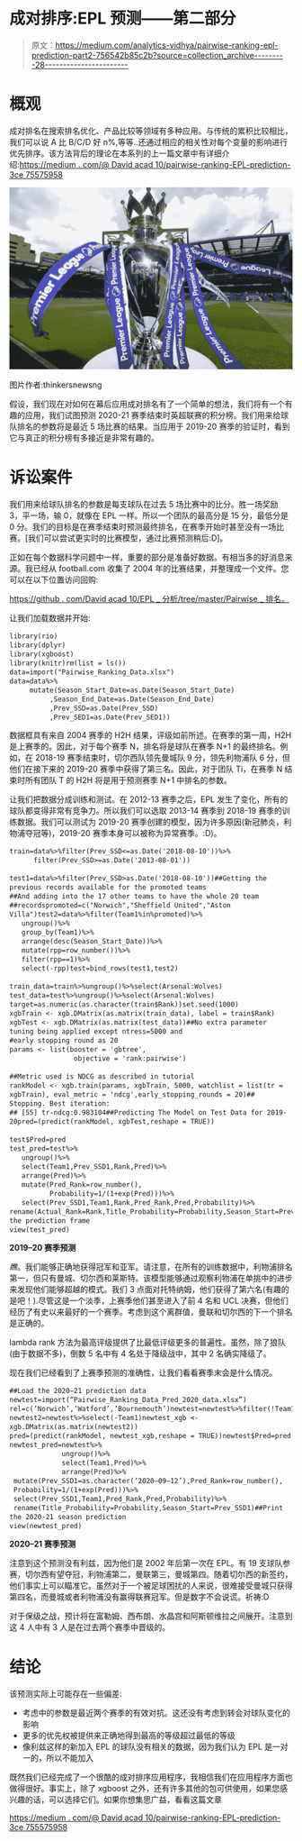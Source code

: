 # 成对排序:EPL 预测——第二部分

> 原文：<https://medium.com/analytics-vidhya/pairwise-ranking-epl-prediction-part2-756542b85c2b?source=collection_archive---------28----------------------->

# 概观

成对排名在搜索排名优化、产品比较等领域有多种应用。与传统的累积比较相比，我们可以说 A 比 B/C/D 好 n%,等等..还通过相应的相关性对每个变量的影响进行优先排序。该方法背后的理论在本系列的上一篇文章中有详细介绍:[https://medium . com/@ David acad 10/pairwise-ranking-EPL-prediction-3ce 75575958](/@davidacad10/pairwise-ranking-epl-prediction-3ce755575958)

![](img/7e1f0918fe574c4c5842ea9d2a5ece27.png)

图片作者:thinkersnewsng

假设，我们现在对如何在幕后应用成对排名有了一个简单的想法，我们将有一个有趣的应用，我们试图预测 2020-21 赛季结束时英超联赛的积分榜。我们用来给球队排名的参数将是最近 5 场比赛的结果。当应用于 2019-20 赛季的验证时，看到它与真正的积分榜有多接近是非常有趣的。

# 诉讼案件

我们用来给球队排名的参数是每支球队在过去 5 场比赛中的比分。胜一场奖励 3，平一场，输 0，就像在 EPL 一样。所以一个团队的最高分是 15 分，最低分是 0 分。我们的目标是在赛季结束时预测最终排名，在赛季开始时甚至没有一场比赛。[我们可以尝试更实时的比赛模型，通过比赛预测稍后:D]。

正如在每个数据科学问题中一样，重要的部分是准备好数据。有相当多的好消息来源。我已经从 football.com 收集了 2004 年的比赛结果，并整理成一个文件。您可以在以下位置访问回购:

[https://github . com/David acad 10/EPL _ 分析/tree/master/Pairwise _ 排名。](https://github.com/davidacad10/EPL_Analytics/tree/master/Pairwise_Ranking.)

让我们加载数据并开始:

```
library(rio)
library(dplyr)
library(xgboost)
library(knitr)rm(list = ls())
data=import("Pairwise_Ranking_Data.xlsx")
data=data%>%
     mutate(Season_Start_Date=as.Date(Season_Start_Date)
          ,Season_End_Date=as.Date(Season_End_Date)
          ,Prev_SSD=as.Date(Prev_SSD)
          ,Prev_SED1=as.Date(Prev_SED1))
```

数据框具有来自 2004 赛季的 H2H 结果，评级如前所述。在赛季的第一周，H2H 是上赛季的。因此，对于每个赛季 N，排名将是球队在赛季 N+1 的最终排名。例如，在 2018-19 赛季结束时，切尔西队领先曼城队 9 分，领先利物浦队 6 分，但他们在接下来的 2019-20 赛季中获得了第三名。因此，对于团队 Ti，在赛季 N 结束时所有团队 T 的 H2H 将是用于预测赛季 N+1 中排名的参数。

让我们把数据分成训练和测试。在 2012-13 赛季之后，EPL 发生了变化，所有的球队都变得非常有竞争力。所以我们可以选取 2013-14 赛季到 2018-19 赛季的训练数据。我们可以测试为 2019-20 赛季创建的模型，因为许多原因(新冠肺炎，利物浦夺冠等)，2019-20 赛季本身可以被称为异常赛季。:D)。

```
train=data%>%filter(Prev_SSD<=as.Date('2018-08-10'))%>%
      filter(Prev_SSD>=as.Date('2013-08-01'))

test1=data%>%filter(Prev_SSD>as.Date('2018-08-10'))##Getting the previous records available for the promoted teams
##And adding into the 17 other teams to have the whole 20 team ##recordspromoted=c("Norwich","Sheffield United","Aston Villa")test2=data%>%filter(Team1%in%promoted)%>%
   ungroup()%>%
   group_by(Team1)%>%
   arrange(desc(Season_Start_Date))%>%
   mutate(rpp=row_number())%>%
   filter(rpp==1)%>%
   select(-rpp)test=bind_rows(test1,test2)

train_data=train%>%ungroup()%>%select(Arsenal:Wolves)
test_data=test%>%ungroup()%>%select(Arsenal:Wolves)
target=as.numeric(as.character(train$Rank))set.seed(1000)
xgbTrain <- xgb.DMatrix(as.matrix(train_data), label = train$Rank)
xgbTest <- xgb.DMatrix(as.matrix(test_data))##No extra parameter tuning being applied except ntress=5000 and
#early stopping round as 20 
params <- list(booster = 'gbtree',
                objective = 'rank:pairwise')

##Metric used is NDCG as described in tutorial
rankModel <- xgb.train(params, xgbTrain, 5000, watchlist = list(tr = xgbTrain), eval_metric = 'ndcg',early_stopping_rounds = 20)## Stopping. Best iteration:
## [55] tr-ndcg:0.983104##Predicting The Model on Test Data for 2019-20pred=(predict(rankModel, xgbTest,reshape = TRUE))

test$Pred=pred
test_pred=test%>%
   ungroup()%>%
   select(Team1,Prev_SSD1,Rank,Pred)%>%
   arrange(Pred)%>%
   mutate(Pred_Rank=row_number(),
          Probability=1/(1+exp(Pred)))%>%
   select(Prev_SSD1,Team1,Rank,Pred_Rank,Pred,Probability)%>%
rename(Actual_Rank=Rank,Title_Probability=Probability,Season_Start=Prev_SSD1)##Print the prediction frame
view(test_pred)
```

**2019–20 赛季预测**

*瞧*。我们能够正确地获得冠军和亚军。请注意，在所有的训练数据中，利物浦排名第一，但只有曼城、切尔西和莱斯特。该模型能够通过观察利物浦在单挑中的进步来发现他们能够超越的模式。我们 3 点面对托特纳姆，他们获得了第六名(有趣的是吧！).尽管这是一个淡季，上赛季他们甚至进入了前 4 名和 UCL 决赛，但他们经历了有史以来最好的一个赛季。考虑到这个离群值，曼联和切尔西的下一个排名是正确的。

lambda rank 方法为最高评级提供了比最低评级更多的普遍性。虽然，除了狼队(由于数据不多)，倒数 5 名中有 4 名处于降级战中，其中 2 名确实降级了。

现在我们已经看到了上赛季预测的准确性，让我们看看赛季末会是什么情况。

```
##Load the 2020–21 prediction data
newtest=import(“Pairwise_Ranking_Data_Pred_2020_data.xlsx”)
rel=c(‘Norwich’,’Watford’,’Bournemouth’)newtest=newtest%>%filter(!Team1%in%rel)
newtest2=newtest%>%select(-Team1)newtest_xgb <- xgb.DMatrix(as.matrix(newtest2))
pred=(predict(rankModel, newtest_xgb,reshape = TRUE))newtest$Pred=pred
newtest_pred=newtest%>%
             ungroup()%>%
             select(Team1,Pred)%>%
             arrange(Pred)%>%
 mutate(Prev_SSD1=as.character(‘2020–09–12’),Pred_Rank=row_number(),
 Probability=1/(1+exp(Pred)))%>%
 select(Prev_SSD1,Team1,Pred_Rank,Pred,Probability)%>%
 rename(Title_Probability=Probability,Season_Start=Prev_SSD1)##Print the 2020-21 season prediction
view(newtest_pred)
```

**2020–21 赛季预测**

注意到这个预测没有利兹，因为他们是 2002 年后第一次在 EPL。有 19 支球队参赛，切尔西有望夺冠，利物浦第二，曼联第三，曼城第四。随着切尔西的新签约，他们事实上可以瞄准它。虽然对于一个被足球困扰的人来说，很难接受曼城只获得第四名，而曼城或者利物浦没有赢得联赛冠军。但是数字不会说谎。祈祷:D

对于保级之战，预计将在富勒姆、西布朗、水晶宫和阿斯顿维拉之间展开。注意到这 4 人中有 3 人是在过去两个赛季中晋级的。

# 结论

该预测实际上可能存在一些偏差:

*   考虑中的参数是最近两个赛季的有效对抗。这还没有考虑到转会对球队变化的影响
*   更多的优先权被提供来正确地得到最高的等级超过最低的等级
*   像利兹这样的新加入 EPL 的球队没有相关的数据，因为我们认为 EPL 是一对一的，所以不能加入

既然我们已经完成了一个很酷的成对排序应用程序，我相信我们在应用程序方面也做得很好。事实上，除了 xgboost 之外，还有许多其他的包可供使用，如果您感兴趣的话，可以选择它们。如果你想集思广益，看看这篇文章

[https://medium . com/@ David acad 10/pairwise-ranking-EPL-prediction-3ce 755575958](/@davidacad10/pairwise-ranking-epl-prediction-3ce755575958)